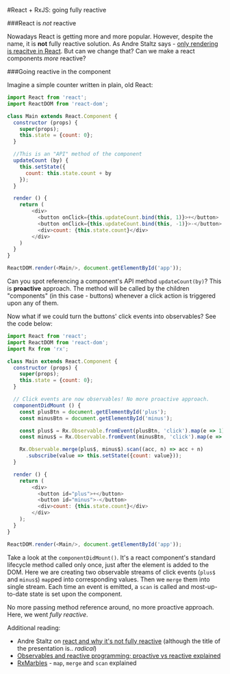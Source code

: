 #React + RxJS: going fully reactive

###React is _not_ reactive

Nowadays React is getting more and more popular. However, despite the name, it is **not** fully reactive solution. As Andre Staltz says - [only rendering is reacitve in React](http://staltz.com/dont-react/#/12). But can we change that? Can we make a react components _more_ reactive?

###Going reactive in the component

Imagine a simple counter written in plain, old React:
```js
import React from 'react';
import ReactDOM from 'react-dom';

class Main extends React.Component {
  constructor (props) {
    super(props);
    this.state = {count: 0};
  }

  //This is an "API" method of the component
  updateCount (by) {
    this.setState({
      count: this.state.count + by
    });
  }

  render () {
    return (
        <div>
          <button onClick={this.updateCount.bind(this, 1)}>+</button>
          <button onClick={this.updateCount.bind(this, -1)}>-</button>
          <div>count: {this.state.count}</div>
        </div>
    )
  }
}

ReactDOM.render(<Main/>, document.getElementById('app'));
```

Can you spot referencing a component's API method `updateCount(by)`? This is **proactive** approach. The method will be called by the children "components" (in this case - buttons) whenever a click action is triggered upon any of them.

Now what if we could turn the buttons' click events into observables? See the code below:

```js
import React from 'react';
import ReactDOM from 'react-dom';
import Rx from 'rx';

class Main extends React.Component {
  constructor (props) {
    super(props);
    this.state = {count: 0};
  }

  // Click events are now observables! No more proactive approach.
  componentDidMount () {
    const plusBtn = document.getElementById('plus');
    const minusBtn = document.getElementById('minus');

    const plus$ = Rx.Observable.fromEvent(plusBtn, 'click').map(e => 1);
    const minus$ = Rx.Observable.fromEvent(minusBtn, 'click').map(e => -1);

    Rx.Observable.merge(plus$, minus$).scan((acc, n) => acc + n)
      .subscribe(value => this.setState({count: value}));
  }

  render () {
    return (
        <div>
          <button id="plus">+</button>
          <button id="minus">-</button>
          <div>count: {this.state.count}</div>
        </div>
    );
  }
}

ReactDOM.render(<Main/>, document.getElementById('app'));
```

Take a look at the `componentDidMount()`. It's a react component's standard lifecycle method called only once, just after the element is added to the DOM. Here we are creating two observable streams of click events (`plus$` and `minus$`) `map`ped into corresponding values. Then we `merge` them into single stream. Each time an event is emitted, a `scan` is called and most-up-to-date state is set upon the component.

No more passing method reference around, no more proactive approach. Here, we went _fully reactive_.

Additional reading:
- Andre Staltz on [react and why it's not fully reactive](http://staltz.com/dont-react/#/) (although the title of the presentation is.. _radical_)
- [Observables and reactive programming; proactive vs reactive explained](http://cycle.js.org/observables.html)
- [RxMarbles](http://rxmarbles.com/#scan) - `map`, `merge` and `scan` explained
